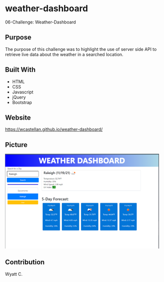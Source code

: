 # weather-dashboard
06-Challenge: Weather-Dashboard

## Purpose
The purpose of this challenge was to highlight the use of server
side API to retrieve live data about the weather in a searched
location.

## Built With
* HTML
* CSS
* Javascript
* jQuery
* Bootstrap

## Website
https://wcastellan.github.io/weather-dashboard/

## Picture
![Alt text](https://github.com/wcastellan/weather-dashboard/blob/main/assets/image/Capture.PNG)

## Contribution
Wyatt C.